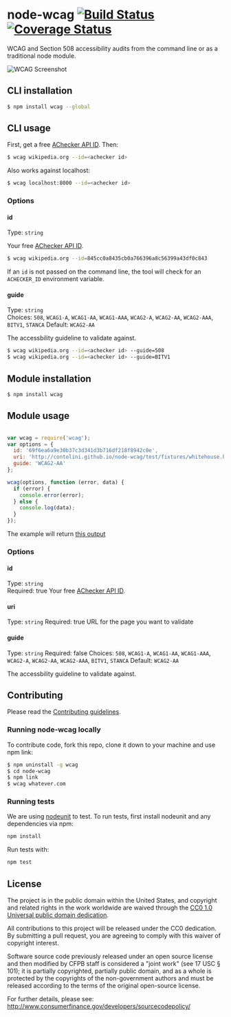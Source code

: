 # node-wcag [![Build Status](https://secure.travis-ci.org/cfpb/node-wcag.png?branch=master)](http://travis-ci.org/cfpb/node-wcag) [![Coverage Status](https://coveralls.io/repos/cfpb/node-wcag/badge.svg)](https://coveralls.io/r/cfpb/node-wcag)

WCAG and Section 508 accessibility audits from the command line or as a traditional node module.

![WCAG Screenshot](https://raw.githubusercontent.com/cfpb/node-wcag/master/screenshot.png)

## CLI installation

```sh
$ npm install wcag --global
```

## CLI usage

First, get a free [AChecker API ID](http://achecker.ca/register.php). Then:

```sh
$ wcag wikipedia.org --id=<achecker id>
```

Also works against localhost:

```sh
$ wcag localhost:8000 --id=<achecker id>
```

### Options

#### id

Type: `string`  

Your free [AChecker API ID](http://achecker.ca).

```sh
$ wcag wikipedia.org --id=845cc0a8435cb0a766396a8c56399a43df0c843
```

If an `id` is not passed on the command line,
the tool will check for an `ACHECKER_ID` environment variable.

#### guide

Type: `string`  
Choices: `508`, `WCAG1-A`, `WCAG1-AA`, `WCAG1-AAA`, `WCAG2-A`, `WCAG2-AA`, `WCAG2-AAA`, `BITV1`, `STANCA`
Default: `WCAG2-AA`

The accessbility guideline to validate against.

```sh
$ wcag wikipedia.org --id=<achecker id> --guide=508
$ wcag wikipedia.org --id=<achecker id> --guide=BITV1
```

## Module installation

```sh
$ npm install wcag
```

## Module usage

```javascript

var wcag = require('wcag');
var options = {
  id: '69f6ea6a9e30b37c3d341d3b716df218f8942c0e',
  uri: 'http://contolini.github.io/node-wcag/test/fixtures/whitehouse.html',
  guide: 'WCAG2-AA'
};

wcag(options, function (error, data) {
  if (error) {
    console.error(error);
  } else {
    console.log(data);
  }
});
```

The example will return [this output](data/output.json)

### Options

#### id

Type: `string`  
Required: true
Your free [AChecker API ID](http://achecker.ca).

#### uri

Type: `string`
Required: true
URL for the page you want to validate

#### guide

Type: `string`
Required: false
Choices: `508`, `WCAG1-A`, `WCAG1-AA`, `WCAG1-AAA`, `WCAG2-A`, `WCAG2-AA`, `WCAG2-AAA`, `BITV1`, `STANCA`
Default: `WCAG2-AA`

The accessbility guideline to validate against.

## Contributing

Please read the [Contributing guidelines](CONTRIBUTING.md).

### Running node-wcag locally

To contribute code, fork this repo, clone it down to your machine and use npm link:

```sh
$ npm uninstall -g wcag
$ cd node-wcag
$ npm link
$ wcag whatever.com
```

### Running tests

We are using [nodeunit](https://github.com/caolan/nodeunit) to test.
To run tests, first install nodeunit and any dependencies via npm:

```sh
npm install
```

Run tests with:

```sh
npm test
```

## License

The project is in the public domain within the United States, and
copyright and related rights in the work worldwide are waived through
the [CC0 1.0 Universal public domain dedication](http://creativecommons.org/publicdomain/zero/1.0/).

All contributions to this project will be released under the CC0
dedication. By submitting a pull request, you are agreeing to comply
with this waiver of copyright interest.

Software source code previously released under an open source license and then modified by CFPB staff is considered a "joint work" (see 17 USC § 101); it is partially copyrighted, partially public domain, and as a whole is protected by the copyrights of the non-government authors and must be released according to the terms of the original open-source license.

For further details, please see: http://www.consumerfinance.gov/developers/sourcecodepolicy/
